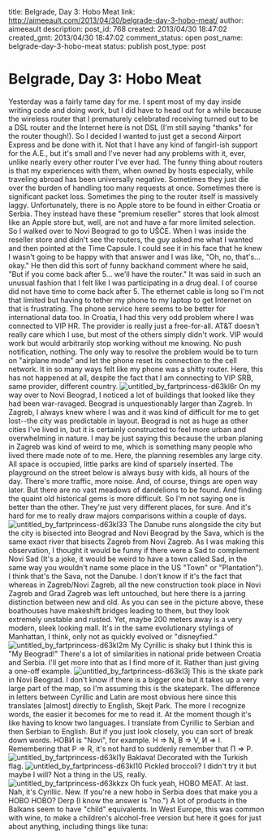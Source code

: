title: Belgrade, Day 3: Hobo Meat
link: http://aimeeault.com/2013/04/30/belgrade-day-3-hobo-meat/
author: aimeeault
description: 
post_id: 768
created: 2013/04/30 18:47:02
created_gmt: 2013/04/30 18:47:02
comment_status: open
post_name: belgrade-day-3-hobo-meat
status: publish
post_type: post

# Belgrade, Day 3: Hobo Meat

Yesterday was a fairly tame day for me. I spent most of my day inside writing code and doing work, but I did have to head out for a while because the wireless router that I prematurely celebrated receiving turned out to be a DSL router and the Internet here is not DSL (I'm still saying "thanks" for the router though!).  So I decided I wanted to just get a second Airport Express and be done with it. Not that I have any kind of fangirl-ish support for the A.E., but it's small and I've never had any problems with it, ever, unlike nearly every other router I've ever had. The funny thing about routers is that my experiences with them, when owned by hosts especially, while traveling abroad has been universally negative. Sometimes they just die over the burden of handling too many requests at once. Sometimes there is significant packet loss. Sometimes the ping to the router itself is massively laggy. Unfortunately, there is no Apple store to be found in either Croatia or Serbia. They instead have these "premium reseller" stores that look almost like an Apple store but, well, are not and have a far more limited selection. So I walked over to Novi Beograd to go to UŠĆE. When I was inside the reseller store and didn't see the routers, the guy asked me what I wanted and then pointed at the Time Capsule. I could see it in his face that he knew I wasn't going to be happy with that answer and I was like, "Oh, no, that's... okay." He then did this sort of funny backhand comment where he said, "But if you come back after 5... we'll have the router." It was said in such an unusual fashion that I felt like I was participating in a drug deal. I of course did not have time to come back after 5. The ethernet cable is long so I'm not that limited but having to tether my phone to my laptop to get Internet on that is frustrating. The phone service here seems to be better for international data too. In Croatia, I had this very odd problem where I was connected to VIP HR. The provider is really just a free-for-all. AT&T doesn't really care which I use, but most of the others simply didn't work. VIP would work but would arbitrarily stop working without me knowing. No push notification, nothing. The only way to resolve the problem would be to turn on "airplane mode" and let the phone reset its connection to the cell network. It in so many ways felt like my phone was a shitty router. Here, this has not happened at all, despite the fact that I am connecting to VIP SRB, same provider, different country. ![untitled_by_fartprincess-d63kl6r](https://s3.amazonaws.com/aimeeault.com/untitled_by_fartprincess-d63kl6r.jpg) On my way over to Novi Beograd, I noticed a lot of buildings that looked like they had been war-ravaged. Beograd is unquestionably larger than Zagreb. In Zagreb, I always knew where I was and it was kind of difficult for me to get lost--the city was predictable in layout. Beograd is not as huge as other cities I've lived in, but it is certainly constructed to feel more urban and overwhelming in nature. I may be just saying this because the urban planing in Zagreb was kind of weird to me, which is something many people who lived there made note of to me. Here, the planning resembles any large city. All space is occupied, little parks are kind of sparsely inserted. The playground on the street below is always busy with kids, all hours of the day. There's more traffic, more noise. And, of course, things are open way later. But there are no vast meadows of dandelions to be found. And finding the quaint old historical gems is more difficult. So I'm not saying one is better than the other. They're just very different places, for sure. And it's hard for me to really draw majors comparisons within a couple of days. ![untitled_by_fartprincess-d63kl33](https://s3.amazonaws.com/aimeeault.com/untitled_by_fartprincess-d63kl33.jpg) The Danube runs alongside the city but the city is bisected into Beograd and Novi Beograd by the Sava, which is the same exact river that bisects Zagreb from Novi Zagreb. As I was making this observation, I thought it would be funny if there were a Sad to complement Novi Sad (It's a joke, it would be weird to have a town called Sad, in the same way you wouldn't name some place in the US "Town" or "Plantation"). I think that's the Sava, not the Danube. I don't know if it's the fact that whereas in Zagreb/Novi Zagreb, all the new construction took place in Novi Zagreb and Grad Zagreb was left untouched, but here there is a jarring distinction between new and old. As you can see in the picture above, these boathouses have makeshift bridges leading to them, but they look extremely unstable and rusted. Yet, maybe 200 meters away is a very modern, sleek looking mall. It's in the same evolutionary stylings of Manhattan, I think, only not as quickly evolved or "disneyfied." ![untitled_by_fartprincess-d63kl2m](https://s3.amazonaws.com/aimeeault.com/untitled_by_fartprincess-d63kl2m.jpg) My Cyrillic is shaky but I think this is "My Beograd!" There's a lot of similarities in national pride between Croatia and Serbia. I'll get more into that as I find more of it. Rather than just giving a one-off example. ![untitled_by_fartprincess-d63kl3j](https://s3.amazonaws.com/aimeeault.com/untitled_by_fartprincess-d63kl3j.jpg) This is the skate park in Novi Beograd. I don't know if there is a bigger one but it takes up a very large part of the map, so I'm assuming this is the skatepark. The difference in letters between Cyrillic and Latin are most obvious here since this translates [almost] directly to English, Skejt Park. The more I recognize words, the easier it becomes for me to read it. At the moment though it's like having to know two languages. I translate from Cyrillic to Serbian and then Serbian to English. But if you just look closely, you can sort of break down words. HOBИ is "Novi", for example. H => N, B => V, И => I. Remembering that P => R, it's not hard to suddenly remember that П => P. ![untitled_by_fartprincess-d63kl1y](https://s3.amazonaws.com/aimeeault.com/untitled_by_fartprincess-d63kl1y.jpg) Baklava! Decorated with the Turkish flag. ![untitled_by_fartprincess-d63kl10](https://s3.amazonaws.com/aimeeault.com/untitled_by_fartprincess-d63kl10.jpg) Pickled broccoli? I didn't try it but maybe I will? Not a thing in the US, really. ![untitled_by_fartprincess-d63kkzx](https://s3.amazonaws.com/aimeeault.com/untitled_by_fartprincess-d63kkzx.jpg) Oh fuck yeah, HOBO MEAT. At last. Nah, it's Cyrillic. New. If you're a new hobo in Serbia does that make you a HOBO HOBO? Derp (I know the answer is "no.") A lot of products in the Balkans seem to have "child" equivalents. In West Europe, this was common with wine, to make a children's alcohol-free version but here it goes for just about anything, including things like tuna: